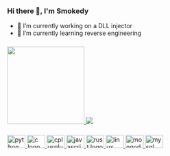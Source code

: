 ### Hi there 👋, I'm Smokedy

- 🔭 I’m currently working on a DLL injector
- 🌱 I’m currently learning reverse engineering

###

<div>
  <a href="https://github.com/smokedy">
  <img height="180em" src="https://github-readme-stats.vercel.app/api?username=smokedy&show_icons=true&theme=tokyonight&include_all_commits=true&count_private=true">
  <img heigth="180em" src="https://github-readme-stats.vercel.app/api/top-langs/?username=smokedy&layout=compact&langs_count=16&theme=tokyonight">
</div>

###
  
<div align="left">
  <img src="https://cdn.jsdelivr.net/gh/devicons/devicon/icons/python/python-original.svg" height="30" width="42" alt="python logo"  />
  <img src="https://cdn.jsdelivr.net/gh/devicons/devicon/icons/c/c-original.svg" height="30" width="42" alt="c logo"  />
  <img src="https://cdn.jsdelivr.net/gh/devicons/devicon/icons/cplusplus/cplusplus-original.svg" height="30" width="42" alt="cplusplus logo"  />
  <img src="https://cdn.jsdelivr.net/gh/devicons/devicon/icons/javascript/javascript-original.svg" height="30" width="42" alt="javascript logo"  />
  <img src="https://cdn.jsdelivr.net/gh/devicons/devicon/icons/rust/rust-plain.svg" height="30" width="42" alt="rust logo"  />
  <img src="https://cdn.jsdelivr.net/gh/devicons/devicon/icons/linux/linux-original.svg" height="30" width="42" alt="linux logo"  />
  <img src="https://cdn.jsdelivr.net/gh/devicons/devicon/icons/mongodb/mongodb-original.svg" height="30" width="42" alt="mongodb logo"  />
  <img src="https://cdn.jsdelivr.net/gh/devicons/devicon/icons/mysql/mysql-original.svg" height="30" width="42" alt="mysql logo"  />
</div>

###
